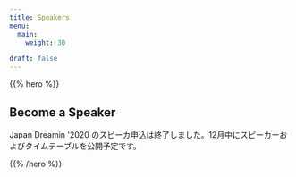 ```yaml
---
title: Speakers
menu:
  main:
    weight: 30

draft: false
---
```

{{% hero %}}
## Become a Speaker

Japan Dreamin '2020 のスピーカ申込は終了しました。12月中にスピーカーおよびタイムテーブルを公開予定です。

{{% /hero %}}
